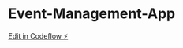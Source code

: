 # Event-Management-App

[Edit in Codeflow ⚡️](https://stackblitz.com/~/github.com/nitinpathak337/Event-Management-App)